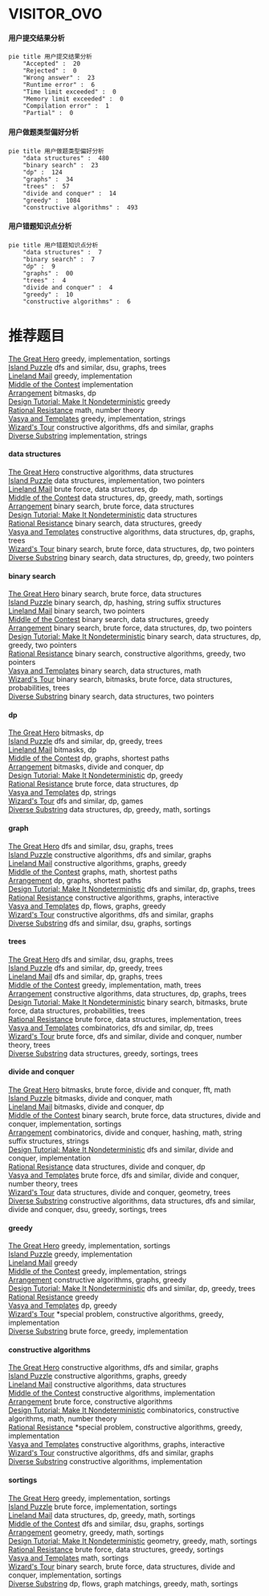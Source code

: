 # VISITOR_OVO
<!-- tabs:start -->
#### **用户提交结果分析**

```mermaid
pie title 用户提交结果分析
    "Accepted" :  20
    "Rejected" :  0
    "Wrong answer" :  23
    "Runtime error" :  6
    "Time limit exceeded" :  0
    "Memory limit exceeded" :  0
    "Compilation error" :  1
    "Partial" :  0
```
#### **用户做题类型偏好分析**

```mermaid
pie title 用户做题类型偏好分析
    "data structures" :  480
    "binary search" :  23
    "dp" :  124
    "graphs" :  34
    "trees" :  57
    "divide and conquer" :  14
    "greedy" :  1084
    "constructive algorithms" :  493
```
#### **用户错题知识点分析**

```mermaid
pie title 用户错题知识点分析
    "data structures" :  7
    "binary search" :  7
    "dp" :  9
    "graphs" :  00
    "trees" :  4
    "divide and conquer" :  4
    "greedy" :  10
    "constructive algorithms" :  6
```
<!-- tabs:end -->
# 推荐题目
[The Great Hero](http://codeforces.com/problemset/problem/1480/B)		greedy,
                        implementation,
                        sortings		  
[Island Puzzle](http://codeforces.com/problemset/problem/627/F)		dfs and similar,
                        dsu,
                        graphs,
                        trees		  
[Lineland Mail](http://codeforces.com/problemset/problem/567/A)		greedy,
                        implementation		  
[Middle of the Contest](http://codeforces.com/problemset/problem/1133/A)		implementation		  
[Arrangement](http://codeforces.com/problemset/problem/107/C)		bitmasks,
                        dp		  
[Design Tutorial: Make It Nondeterministic](http://codeforces.com/problemset/problem/472/C)		greedy		  
[Rational Resistance](http://codeforces.com/problemset/problem/343/A)		math,
                        number theory		  
[Vasya and Templates](https://codeforces.com/contest/1087/problem/E)		greedy,
                        implementation,
                        strings		  
[Wizard's Tour](https://codeforces.com/contest/860/problem/D)		constructive algorithms,
                        dfs and similar,
                        graphs		  
[Diverse Substring](http://codeforces.com/problemset/problem/1073/A)		implementation,
                        strings		  
<!-- tabs:start -->
#### **data structures**
[The Great Hero](http://codeforces.com/problemset/problem/543/E)		constructive algorithms,
                        data structures		  
[Island Puzzle](https://codeforces.com/contest/281/problem/D)		data structures,
                        implementation,
                        two pointers		  
[Lineland Mail](http://codeforces.com/problemset/problem/855/B)		brute force,
                        data structures,
                        dp		  
[Middle of the Contest](http://codeforces.com/problemset/problem/1320/A)		data structures,
                        dp,
                        greedy,
                        math,
                        sortings		  
[Arrangement](http://codeforces.com/problemset/problem/260/E)		binary search,
                        brute force,
                        data structures		  
[Design Tutorial: Make It Nondeterministic](http://codeforces.com/problemset/problem/341/D)		data structures		  
[Rational Resistance](http://codeforces.com/problemset/problem/460/C)		binary search,
                        data structures,
                        greedy		  
[Vasya and Templates](http://codeforces.com/problemset/problem/1495/F)		constructive algorithms,
                        data structures,
                        dp,
                        graphs,
                        trees		  
[Wizard's Tour](http://codeforces.com/problemset/problem/1335/E1)		binary search,
                        brute force,
                        data structures,
                        dp,
                        two pointers		  
[Diverse Substring](http://codeforces.com/problemset/problem/1492/C)		binary search,
                        data structures,
                        dp,
                        greedy,
                        two pointers		  
#### **binary search**
[The Great Hero](http://codeforces.com/problemset/problem/260/E)		binary search,
                        brute force,
                        data structures		  
[Island Puzzle](http://codeforces.com/problemset/problem/822/E)		binary search,
                        dp,
                        hashing,
                        string suffix structures		  
[Lineland Mail](http://codeforces.com/problemset/problem/620/D)		binary search,
                        two pointers		  
[Middle of the Contest](http://codeforces.com/problemset/problem/460/C)		binary search,
                        data structures,
                        greedy		  
[Arrangement](http://codeforces.com/problemset/problem/1335/E1)		binary search,
                        brute force,
                        data structures,
                        dp,
                        two pointers		  
[Design Tutorial: Make It Nondeterministic](http://codeforces.com/problemset/problem/1492/C)		binary search,
                        data structures,
                        dp,
                        greedy,
                        two pointers		  
[Rational Resistance](http://codeforces.com/problemset/problem/1463/D)		binary search,
                        constructive algorithms,
                        greedy,
                        two pointers		  
[Vasya and Templates](http://codeforces.com/problemset/problem/1490/G)		binary search,
                        data structures,
                        math		  
[Wizard's Tour](http://codeforces.com/problemset/problem/1479/D)		binary search,
                        bitmasks,
                        brute force,
                        data structures,
                        probabilities,
                        trees		  
[Diverse Substring](http://codeforces.com/problemset/problem/1436/E)		binary search,
                        data structures,
                        two pointers		  
#### **dp**
[The Great Hero](http://codeforces.com/problemset/problem/107/C)		bitmasks,
                        dp		  
[Island Puzzle](http://codeforces.com/problemset/problem/238/C)		dfs and similar,
                        dp,
                        greedy,
                        trees		  
[Lineland Mail](http://codeforces.com/problemset/problem/1168/C)		bitmasks,
                        dp		  
[Middle of the Contest](http://codeforces.com/problemset/problem/295/B)		dp,
                        graphs,
                        shortest paths		  
[Arrangement](http://codeforces.com/problemset/problem/232/E)		bitmasks,
                        divide and conquer,
                        dp		  
[Design Tutorial: Make It Nondeterministic](http://codeforces.com/problemset/problem/95/B)		dp,
                        greedy		  
[Rational Resistance](http://codeforces.com/problemset/problem/855/B)		brute force,
                        data structures,
                        dp		  
[Vasya and Templates](http://codeforces.com/problemset/problem/706/C)		dp,
                        strings		  
[Wizard's Tour](http://codeforces.com/problemset/problem/786/A)		dfs and similar,
                        dp,
                        games		  
[Diverse Substring](http://codeforces.com/problemset/problem/1320/A)		data structures,
                        dp,
                        greedy,
                        math,
                        sortings		  
#### **graph**
[The Great Hero](http://codeforces.com/problemset/problem/627/F)		dfs and similar,
                        dsu,
                        graphs,
                        trees		  
[Island Puzzle](https://codeforces.com/contest/860/problem/D)		constructive algorithms,
                        dfs and similar,
                        graphs		  
[Lineland Mail](http://codeforces.com/problemset/problem/883/B)		constructive algorithms,
                        graphs,
                        greedy		  
[Middle of the Contest](http://codeforces.com/problemset/problem/266/D)		graphs,
                        math,
                        shortest paths		  
[Arrangement](http://codeforces.com/problemset/problem/295/B)		dp,
                        graphs,
                        shortest paths		  
[Design Tutorial: Make It Nondeterministic](http://codeforces.com/problemset/problem/1389/G)		dfs and similar,
                        dp,
                        graphs,
                        trees		  
[Rational Resistance](http://codeforces.com/problemset/problem/1290/D)		constructive algorithms,
                        graphs,
                        interactive		  
[Vasya and Templates](http://codeforces.com/problemset/problem/730/I)		dp,
                        flows,
                        graphs,
                        greedy		  
[Wizard's Tour](https://codeforces.com/contest/782/problem/E)		constructive algorithms,
                        dfs and similar,
                        graphs		  
[Diverse Substring](http://codeforces.com/problemset/problem/160/D)		dfs and similar,
                        dsu,
                        graphs,
                        sortings		  
#### **trees**
[The Great Hero](http://codeforces.com/problemset/problem/627/F)		dfs and similar,
                        dsu,
                        graphs,
                        trees		  
[Island Puzzle](http://codeforces.com/problemset/problem/238/C)		dfs and similar,
                        dp,
                        greedy,
                        trees		  
[Lineland Mail](http://codeforces.com/problemset/problem/1389/G)		dfs and similar,
                        dp,
                        graphs,
                        trees		  
[Middle of the Contest](http://codeforces.com/problemset/problem/1361/D)		greedy,
                        implementation,
                        math,
                        trees		  
[Arrangement](http://codeforces.com/problemset/problem/1495/F)		constructive algorithms,
                        data structures,
                        dp,
                        graphs,
                        trees		  
[Design Tutorial: Make It Nondeterministic](http://codeforces.com/problemset/problem/1479/D)		binary search,
                        bitmasks,
                        brute force,
                        data structures,
                        probabilities,
                        trees		  
[Rational Resistance](http://codeforces.com/problemset/problem/1511/C)		brute force,
                        data structures,
                        implementation,
                        trees		  
[Vasya and Templates](http://codeforces.com/problemset/problem/1499/F)		combinatorics,
                        dfs and similar,
                        dp,
                        trees		  
[Wizard's Tour](http://codeforces.com/problemset/problem/1491/E)		brute force,
                        dfs and similar,
                        divide and conquer,
                        number theory,
                        trees		  
[Diverse Substring](http://codeforces.com/problemset/problem/1466/D)		data structures,
                        greedy,
                        sortings,
                        trees		  
#### **divide and conquer**
[The Great Hero](http://codeforces.com/problemset/problem/850/E)		bitmasks,
                        brute force,
                        divide and conquer,
                        fft,
                        math		  
[Island Puzzle](http://codeforces.com/problemset/problem/513/B2)		bitmasks,
                        divide and conquer,
                        math		  
[Lineland Mail](http://codeforces.com/problemset/problem/232/E)		bitmasks,
                        divide and conquer,
                        dp		  
[Middle of the Contest](http://codeforces.com/problemset/problem/1461/D)		binary search,
                        brute force,
                        data structures,
                        divide and conquer,
                        implementation,
                        sortings		  
[Arrangement](http://codeforces.com/problemset/problem/1466/G)		combinatorics,
                        divide and conquer,
                        hashing,
                        math,
                        string suffix structures,
                        strings		  
[Design Tutorial: Make It Nondeterministic](http://codeforces.com/problemset/problem/1490/D)		dfs and similar,
                        divide and conquer,
                        implementation		  
[Rational Resistance](https://codeforces.com/contest/1483/problem/C)		data structures,
                        divide and conquer,
                        dp		  
[Vasya and Templates](http://codeforces.com/problemset/problem/1491/E)		brute force,
                        dfs and similar,
                        divide and conquer,
                        number theory,
                        trees		  
[Wizard's Tour](http://codeforces.com/problemset/problem/1303/G)		data structures,
                        divide and conquer,
                        geometry,
                        trees		  
[Diverse Substring](http://codeforces.com/problemset/problem/1494/D)		constructive algorithms,
                        data structures,
                        dfs and similar,
                        divide and conquer,
                        dsu,
                        greedy,
                        sortings,
                        trees		  
#### **greedy**
[The Great Hero](http://codeforces.com/problemset/problem/1480/B)		greedy,
                        implementation,
                        sortings		  
[Island Puzzle](http://codeforces.com/problemset/problem/567/A)		greedy,
                        implementation		  
[Lineland Mail](http://codeforces.com/problemset/problem/472/C)		greedy		  
[Middle of the Contest](https://codeforces.com/contest/1087/problem/E)		greedy,
                        implementation,
                        strings		  
[Arrangement](http://codeforces.com/problemset/problem/883/B)		constructive algorithms,
                        graphs,
                        greedy		  
[Design Tutorial: Make It Nondeterministic](http://codeforces.com/problemset/problem/238/C)		dfs and similar,
                        dp,
                        greedy,
                        trees		  
[Rational Resistance](https://codeforces.com/contest/950/problem/C)		greedy		  
[Vasya and Templates](http://codeforces.com/problemset/problem/95/B)		dp,
                        greedy		  
[Wizard's Tour](http://codeforces.com/problemset/problem/774/C)		*special problem,
                        constructive algorithms,
                        greedy,
                        implementation		  
[Diverse Substring](http://codeforces.com/problemset/problem/1108/E1)		brute force,
                        greedy,
                        implementation		  
#### **constructive algorithms**
[The Great Hero](https://codeforces.com/contest/860/problem/D)		constructive algorithms,
                        dfs and similar,
                        graphs		  
[Island Puzzle](http://codeforces.com/problemset/problem/883/B)		constructive algorithms,
                        graphs,
                        greedy		  
[Lineland Mail](http://codeforces.com/problemset/problem/543/E)		constructive algorithms,
                        data structures		  
[Middle of the Contest](https://codeforces.com/contest/312/problem/C)		constructive algorithms,
                        implementation		  
[Arrangement](http://codeforces.com/problemset/problem/1213/E)		brute force,
                        constructive algorithms		  
[Design Tutorial: Make It Nondeterministic](http://codeforces.com/problemset/problem/894/B)		combinatorics,
                        constructive algorithms,
                        math,
                        number theory		  
[Rational Resistance](http://codeforces.com/problemset/problem/774/C)		*special problem,
                        constructive algorithms,
                        greedy,
                        implementation		  
[Vasya and Templates](http://codeforces.com/problemset/problem/1290/D)		constructive algorithms,
                        graphs,
                        interactive		  
[Wizard's Tour](https://codeforces.com/contest/782/problem/E)		constructive algorithms,
                        dfs and similar,
                        graphs		  
[Diverse Substring](https://codeforces.com/contest/1440/problem/C1)		constructive algorithms,
                        implementation		  
#### **sortings**
[The Great Hero](http://codeforces.com/problemset/problem/1480/B)		greedy,
                        implementation,
                        sortings		  
[Island Puzzle](http://codeforces.com/problemset/problem/558/A)		brute force,
                        implementation,
                        sortings		  
[Lineland Mail](http://codeforces.com/problemset/problem/1320/A)		data structures,
                        dp,
                        greedy,
                        math,
                        sortings		  
[Middle of the Contest](http://codeforces.com/problemset/problem/160/D)		dfs and similar,
                        dsu,
                        graphs,
                        sortings		  
[Arrangement](https://codeforces.com/contest/1496/problem/C)		geometry,
                        greedy,
                        math,
                        sortings		  
[Design Tutorial: Make It Nondeterministic](http://codeforces.com/problemset/problem/1495/A)		geometry,
                        greedy,
                        math,
                        sortings		  
[Rational Resistance](http://codeforces.com/problemset/problem/1497/A)		brute force,
                        data structures,
                        greedy,
                        sortings		  
[Vasya and Templates](http://codeforces.com/problemset/problem/1427/A)		math,
                        sortings		  
[Wizard's Tour](http://codeforces.com/problemset/problem/1461/D)		binary search,
                        brute force,
                        data structures,
                        divide and conquer,
                        implementation,
                        sortings		  
[Diverse Substring](http://codeforces.com/problemset/problem/1437/C)		dp,
                        flows,
                        graph matchings,
                        greedy,
                        math,
                        sortings		  
<!-- tabs:end -->
